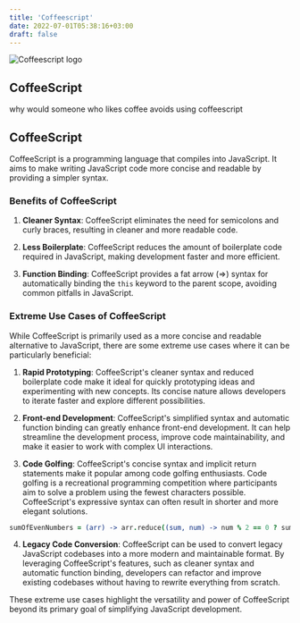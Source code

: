 ```yaml
---
title: 'Coffeescript'
date: 2022-07-01T05:38:16+03:00
draft: false
---
```


![Coffeescript logo](http://aseemk.com/images/coffeescript-talk/coffeescript-logo.png)

## CoffeeScript

why would someone who likes coffee avoids using coffeescript
## CoffeeScript

CoffeeScript is a programming language that compiles into JavaScript. It aims to make writing JavaScript code more concise and readable by providing a simpler syntax.

### Benefits of CoffeeScript

1. **Cleaner Syntax**: CoffeeScript eliminates the need for semicolons and curly braces, resulting in cleaner and more readable code.

2. **Less Boilerplate**: CoffeeScript reduces the amount of boilerplate code required in JavaScript, making development faster and more efficient.

3. **Function Binding**: CoffeeScript provides a fat arrow (=>) syntax for automatically binding the `this` keyword to the parent scope, avoiding common pitfalls in JavaScript.

### Extreme Use Cases of CoffeeScript

While CoffeeScript is primarily used as a more concise and readable alternative to JavaScript, there are some extreme use cases where it can be particularly beneficial:

1. **Rapid Prototyping**: CoffeeScript's cleaner syntax and reduced boilerplate code make it ideal for quickly prototyping ideas and experimenting with new concepts. Its concise nature allows developers to iterate faster and explore different possibilities.

2. **Front-end Development**: CoffeeScript's simplified syntax and automatic function binding can greatly enhance front-end development. It can help streamline the development process, improve code maintainability, and make it easier to work with complex UI interactions.

3. **Code Golfing**: CoffeeScript's concise syntax and implicit return statements make it popular among code golfing enthusiasts. Code golfing is a recreational programming competition where participants aim to solve a problem using the fewest characters possible. CoffeeScript's expressive syntax can often result in shorter and more elegant solutions.

```coffeescript
sumOfEvenNumbers = (arr) -> arr.reduce((sum, num) -> num % 2 == 0 ? sum + num : sum, 0)
```

4. **Legacy Code Conversion**: CoffeeScript can be used to convert legacy JavaScript codebases into a more modern and maintainable format. By leveraging CoffeeScript's features, such as cleaner syntax and automatic function binding, developers can refactor and improve existing codebases without having to rewrite everything from scratch.

These extreme use cases highlight the versatility and power of CoffeeScript beyond its primary goal of simplifying JavaScript development.

